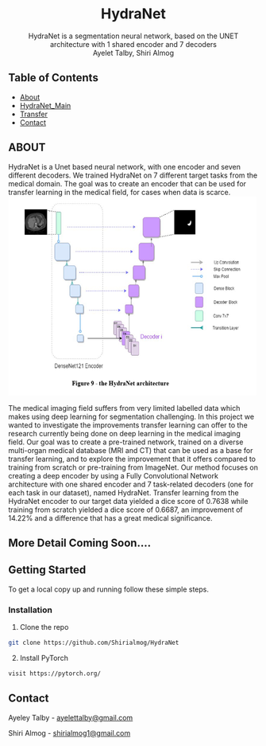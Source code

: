 

<p align="center">

  <h1 align="center">HydraNet</h1>

  <p align="center">
    HydraNet is a segmentation neural network, 
    based on the UNET architecture with 1 shared encoder and 7 decoders
    <br />
    Ayelet Talby,  Shiri Almog
   
  </p>




<!-- TABLE OF CONTENTS -->
## Table of Contents

* [About](#ABOUT)
* [HydraNet_Main](#built-with)
* [Transfer](#built-with)
* [Contact](#contact)

<!-- ABOUT  -->
## ABOUT
HydraNet is a Unet based neural network, with one encoder and seven different decoders.
We trained HydraNet on 7 different target tasks from the medical domain. The goal was 
to create an encoder that can be used for transfer learning in the medical field, 
for cases when data is scarce.
<br>
<img src="accessory/HN_logic.PNG" alt="drawing" height="400" width="500"/>


<p>
The medical imaging field suffers from very limited labelled data which makes using 
deep learning for segmentation challenging. In this project we wanted to investigate the 
improvements transfer learning can offer to the research currently being done on 
deep learning in the medical imaging field. Our goal was to create a pre-trained 
network, trained on a diverse multi-organ medical database (MRI and CT) that can 
be used as a base for transfer learning, and to explore the improvement that it 
offers compared to training from scratch or pre-training from ImageNet. 
Our method focuses on creating a deep encoder by using a Fully Convolutional 
Network architecture with one shared encoder and 7 task-related decoders 
(one for each task in our dataset), named HydraNet. Transfer learning from 
the HydraNet encoder to our target data yielded a dice score of 0.7638 while 
training from scratch yielded a dice score of 0.6687, an improvement of 14.22% 
and a difference that has a great medical significance. </p>

## More Detail Coming Soon.... 


<!-- GETTING STARTED -->
## Getting Started

To get a local copy up and running follow these simple steps.


### Installation
 
1. Clone the repo
```sh
git clone https://github.com/Shirialmog/HydraNet
```
2. Install PyTorch
```sh
visit https://pytorch.org/
```


 
<!-- CONTACT -->
## Contact

Ayeley Talby - ayelettalby@gmail.com

Shiri Almog - shirialmog1@gmail.com





